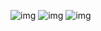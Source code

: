 ![img](https://files.catbox.moe/b031k3.gif)
![img](https://files.catbox.moe/k2anem.gif)
![img](https://files.catbox.moe/s1uzzj.gif)

